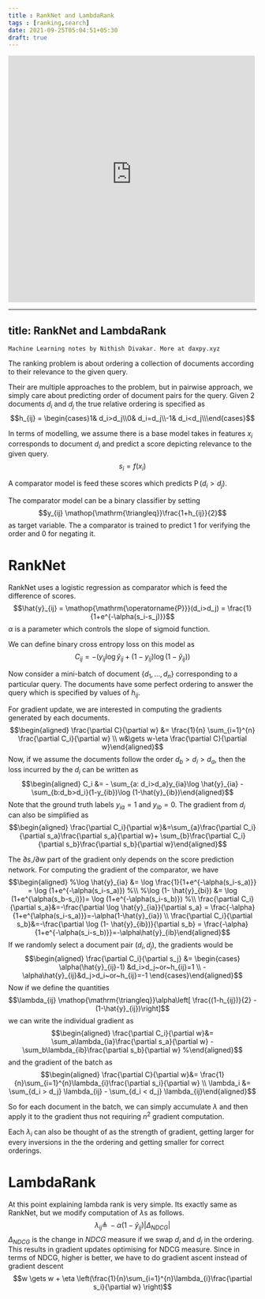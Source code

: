 ```yaml
---
title : RankNet and LambdaRank
tags : [ranking,search]
date: 2021-09-25T05:04:51+05:30
draft: true
---
```


<!--<embed src="{{site.dev-images}}/2021-09-25-RankNet-and-LambdaRank.pdf" width="500" height="500"  type="application/pdf" frameborder="0" allowfullscreen>-->
<embed src="https://daxpy-website.s3.ap-southeast-1.amazonaws.com/2021-09-25-RankNet-and-LambdaRank.pdf" width="500" height="500"  type="application/pdf" frameborder="0" allowfullscreen>

---
title: RankNet and LambdaRank
---

` Machine Learning notes by Nithish Divakar. More at daxpy.xyz `

The ranking problem is about ordering a collection of documents
according to their relevance to the given query.

Their are multiple approaches to the problem, but in pairwise approach,
we simply care about predicting order of document pairs for the query.
Given 2 documents $d_i$ and $d_j$ the true relative ordering is
specified as
$$h_{ij} = \begin{cases}1& d_i>d_j\\0& d_i=d_j\\-1& d_i<d_j\\\end{cases}$$

In terms of modelling, we assume there is a base model takes in features
$x_i$ corresponds to document $d_i$ and predict a score depicting
relevance to the given query. $$s_i = f(x_i)$$

A comparator model is feed these scores which predicts
$\mathop{\mathrm{\operatorname{P}}}(d_i>d_j)$.

The comparator model can be a binary classifier by setting
$$y_{ij} \mathop{\mathrm{\triangleq}}\frac{1+h_{ij}}{2}$$ as target
variable. The a comparator is trained to predict 1 for verifying the
order and 0 for negating it.

RankNet
=======

RankNet uses a logistic regression as comparator which is feed the
difference of scores.
$$\hat{y}_{ij} = \mathop{\mathrm{\operatorname{P}}}(d_i>d_j) = \frac{1}{1+e^{-\alpha(s_i-s_j)}}$$
$\alpha$ is a parameter which controls the slope of sigmoid function.

We can define binary cross entropy loss on this model as
$$C_{ij} = -(y_{ij}\log \hat{y}_{ij}+(1-y_{ij})\log (1- \hat{y}_{ij}))$$

Now consider a mini-batch of document $\{d_1,\ldots,d_n\}$ corresponding
to a particular query. The documents have some perfect ordering to
answer the query which is specified by values of $h_{ij}$.

For gradient update, we are interested in computing the gradients
generated by each documents. $$\begin{aligned}
 \frac{\partial C}{\partial w} &=  \frac{1}{n} \sum_{i=1}^{n} \frac{\partial C_i}{\partial w}
\\
w&\gets w-\eta \frac{\partial C}{\partial w}\end{aligned}$$ Now, if we
assume the documents follow the order $d_b>d_i>d_a$, then the loss
incurred by the $d_i$ can be written as $$\begin{aligned}
C_i  &= - \sum_{a: d_i>d_a}y_{ia}\log \hat{y}_{ia} - \sum_{b:d_b>d_i}(1-y_{ib})\log (1-\hat{y}_{ib})\end{aligned}$$
Note that the ground truth labels $y_{ia}=1$ and $y_{ib}=0$. The
gradient from $d_i$ can also be simplified as $$\begin{aligned}
\frac{\partial C_i}{\partial w}&=\sum_{a}\frac{\partial C_i}{\partial s_a}\frac{\partial s_a}{\partial w}+ \sum_{b}\frac{\partial C_i}{\partial s_b}\frac{\partial s_b}{\partial w}\end{aligned}$$

The ${\partial s_\square}/{\partial w}$ part of the gradient only
depends on the score prediction network. For computing the gradient of
the comparator, we have $$\begin{aligned}
%\log \hat{y}_{ia} &= \log \frac{1}{1+e^{-\alpha(s_i-s_a)}} = \log (1+e^{-\alpha(s_i-s_a)})
%\\
%\log (1- \hat{y}_{bi}) &= \log (1+e^{\alpha(s_b-s_i)})= \log (1+e^{-\alpha(s_i-s_b)})
%\\
\frac{\partial C_i}{\partial s_a}&=-\frac{\partial \log \hat{y}_{ia}}{\partial s_a} =  \frac{-\alpha}{1+e^{\alpha(s_i-s_a)}}=-\alpha(1-\hat{y}_{ia})
\\
\frac{\partial C_i}{\partial s_b}&=-\frac{\partial \log (1- \hat{y}_{ib})}{\partial s_b} = \frac{-\alpha}{1+e^{-\alpha(s_i-s_b)}}=-\alpha\hat{y}_{ib}\end{aligned}$$
If we randomly select a document pair $(d_i,d_j)$, the gradients would
be $$\begin{aligned}
\frac{\partial C_i}{\partial s_j} &= 
\begin{cases} 
    \alpha(\hat{y}_{ij}-1) &d_i>d_j~or~h_{ij}=1
    \\
    -\alpha\hat{y}_{ij}&d_j>d_i~or~h_{ij}=-1
\end{cases}\end{aligned}$$ Now if we define the quantities
$$\lambda_{ij} \mathop{\mathrm{\triangleq}}\alpha\left[ \frac{(1-h_{ij})}{2} -(1-\hat{y}_{ij})\right]$$
we can write the individual gradient as $$\begin{aligned}
\frac{\partial C_i}{\partial w}&= \sum_a\lambda_{ia}\frac{\partial s_a}{\partial w} - \sum_b\lambda_{ib}\frac{\partial s_b}{\partial w}
%\end{aligned}$$ and the gradient of the batch as $$\begin{aligned}
\frac{\partial C}{\partial w}&= \frac{1}{n}\sum_{i=1}^{n}\lambda_{i}\frac{\partial s_i}{\partial w} 
\\
\lambda_i &= \sum_{d_i > d_j} \lambda_{ij} - \sum_{d_i < d_j} \lambda_{ij}\end{aligned}$$

So for each document in the batch, we can simply accumulate $\lambda$
and then apply it to the gradient thus not requiring $n^2$ gradient
computation.

Each $\lambda_i$ can also be thought of as the strength of gradient,
getting larger for every inversions in the the ordering and getting
smaller for correct orderings.

LambdaRank
==========

At this point explaining lambda rank is very simple. Its exactly same as
RankNet, but we modify computation of $\lambda$s as follows.
$$\lambda_{ij} \mathop{\mathrm{\triangleq}}-\alpha(1-\hat{y}_{ij})|\Delta_{NDCG}|$$
$\Delta_{NDCG}$ is the change in $NDCG$ measure if we swap $d_i$ and
$d_j$ in the ordering. This results in gradient updates optimising for
NDCG measure. Since in terms of NDCG, higher is better, we have to do
gradient ascent instead of gradient descent
$$w \gets w + \eta  \left(\frac{1}{n}\sum_{i=1}^{n}\lambda_{i}\frac{\partial s_i}{\partial w} \right)$$


    
